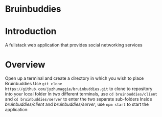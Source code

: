# Bruinbuddies

# Introduction
A fullstack web application that provides social networking services

# Overview
Open up a terminal and create a directory in which you wish to place Bruinbuddies
Use `git clone https://github.com/jyzhumaggie/bruinbuddies.git` to clone to repository into your local folder
In two different terminals, use `cd bruinbuddies/client` and `cd bruinbuddies/server` to enter the two separate sub-folders
Inside _bruinbuddies/client_ and _bruinbuddies/server_, use `npm start` to start the application
